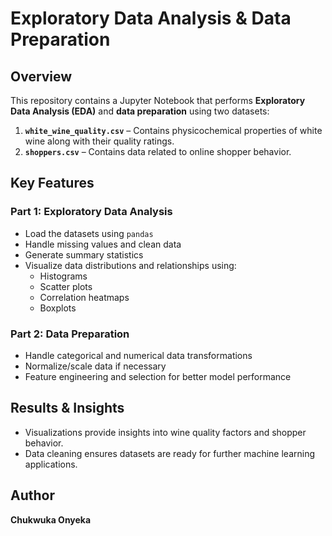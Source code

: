 # **Exploratory Data Analysis & Data Preparation**
## **Overview**
This repository contains a Jupyter Notebook that performs **Exploratory Data Analysis (EDA)** and **data preparation** using two datasets:  
1. **`white_wine_quality.csv`** – Contains physicochemical properties of white wine along with their quality ratings.  
2. **`shoppers.csv`** – Contains data related to online shopper behavior.

## **Key Features**
### **Part 1: Exploratory Data Analysis**
- Load the datasets using `pandas`
- Handle missing values and clean data
- Generate summary statistics
- Visualize data distributions and relationships using:
  - Histograms
  - Scatter plots
  - Correlation heatmaps
  - Boxplots

### **Part 2: Data Preparation**
- Handle categorical and numerical data transformations
- Normalize/scale data if necessary
- Feature engineering and selection for better model performance

## **Results & Insights**
- Visualizations provide insights into wine quality factors and shopper behavior.
- Data cleaning ensures datasets are ready for further machine learning applications.

## **Author**
**Chukwuka Onyeka**

